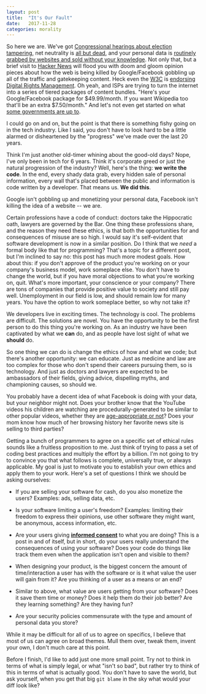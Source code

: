 ```yaml
---
layout: post
title:  "It's Our Fault"
date:   2017-11-28
categories: morality
---
```


So here we are.  We've got [Congressional hearings about election tampering](https://techcrunch.com/2017/10/31/senate-judiciary-russia-hearing-facebook-google-twitter/), net neutrality is [all but dead](https://www.snopes.com/2017/11/28/activists-prepare-to-rally-to-save-net-neutrality/), and your personal data is [routinely grabbed by websites and sold without your knowledge](https://www.neustadt.fr/essays/against-a-user-hostile-web/).  Not only that, but a brief visit to [Hacker News](https://news.ycombinator.com/) will flood you with doom and gloom opinion pieces about how the web is being killed by Google/Facebook gobbling up all of the traffic and gatekeeping content.  Heck even the [W3C](https://www.w3.org/) is [endorsing Digital Rights Management](https://www.eff.org/deeplinks/2017/10/drms-dead-canary-how-we-just-lost-web-what-we-learned-it-and-what-we-need-do-next).  Oh yeah, and ISPs are trying to turn the internet into a series of tiered packages of content bundles.  "Here's your Google/Facebook package for $49.99/month.  If you want Wikipedia too that'll be an extra $7.50/month."  And let's not even get started on what [some governments are up to](http://www.wired.co.uk/article/chinese-government-social-credit-score-privacy-invasion).

I could go on and on, but the point is that there is something fishy going on in the tech industry.  Like I said, you don't have to look hard to be a little alarmed or disheartened by the "progress" we've made over the last 20 years.

Think I'm just another old-timer whining about the good-old days? Nope, I've only been in tech for 6 years. Think it's corporate greed or just the natural progression of the industry? Well, here's the thing: **we write the code**. In the end, every shady data grab, every hidden sale of personal information, every wall that's placed between the public and information is code written by a developer.  That means us.  **We did this**.

Google isn't gobbling up and monetizing your personal data, Facebook isn't killing the idea of a website -- we are.

Certain professions have a code of conduct: doctors take the Hippocratic oath, lawyers are governed by the Bar.  One thing these professions share, and the reason they need these ethics, is that both the opportunities for and consequences of misuse are so high.  I would say it's self-evident that software development is now in a similar position.  Do I think that we *need* a formal body like that for programming?  That's a topic for a different post, but I'm inclined to say no: this post has much more modest goals.  How about this: if you don't approve of the product you're working on or your company's business model, work someplace else.  You don't have to change the world, but if you have moral objections to what you're working on, quit.  What's more important, your conscience or your company? There are tons of companies that provide positive value to society and still pay well.  Unemployment in our field is low, and should remain low for many years. You have the option to work someplace better, so why not take it?

We developers live in exciting times.  The technology is cool.  The problems are difficult.  The solutions are novel.  You have the opportunity to be the first person to do this thing you're working on.  As an industry we have been captivated by what we **can** do, and as people have lost sight of what we **should** do.

So one thing we can do is change the ethics of how and what we code; but there's another opportunity: we can educate.  Just as medicine and law are too complex for those who don't spend their careers pursuing them, so is technology.  And just as doctors and lawyers are expected to be ambassadors of their fields, giving advice, dispelling myths, and championing causes, so should we.

You probably have a decent idea of what Facebook is doing with your data, but your neighbor might not.  Does your brother know that the YouTube videos his children are watching are procedurally-generated to be similar to other popular videos, whether they are [age-appropriate or not](https://medium.com/@jamesbridle/something-is-wrong-on-the-internet-c39c471271d2)?  Does your mom know how much of her browsing history her favorite news site is selling to third parties?

Getting a bunch of programmers to agree on a specific set of ethical rules sounds like a fruitless proposition to me.  Just think of trying to pass a set of coding best practices and multiply the effort by a billion.  I'm not going to try to convince you that what follows is complete, universally true, or always applicable.  My goal is just to motivate you to establish your own ethics and apply them to your work.  Here's a set of questions I think we should be asking ourselves:

* If you are selling your software for cash, do you also monetize the users?  Examples: ads, selling data, etc.

* Is your software limiting a user's freedom?  Examples: limiting their freedom to express their opinions, use other software they might want, be anonymous, access information, etc.

* Are your users giving [**informed consent**](https://en.wikipedia.org/wiki/Informed_consent) to what you are doing?  This is a post in and of itself, but in short, do your users really understand the consequences of using your software?  Does your code do things like track them even when the application isn't open and visible to them?

* When designing your product, is the biggest concern the amount of time/interaction a user has with the software or is it what value the user will gain from it?  Are you thinking of a user as a means or an end?

* Similar to above, what value are users getting from your software?  Does it save them time or money?  Does it help them do their job better?  Are they learning something?  Are they having fun?

* Are your security policies commensurate with the type and amount of personal data you store?

While it may be difficult for all of us to agree on specifics, I believe that most of us can agree on broad themes.  Mull them over, tweak them, invent your own, I don't much care at this point.

Before I finish, I'd like to add just one more small point.  Try not to think in terms of what is simply legal, or what "isn't so bad", but rather try to think of this in terms of what is actually good.  You don't have to save the world, but ask yourself, when you get that big `git blame` in the sky what would your diff look like?

